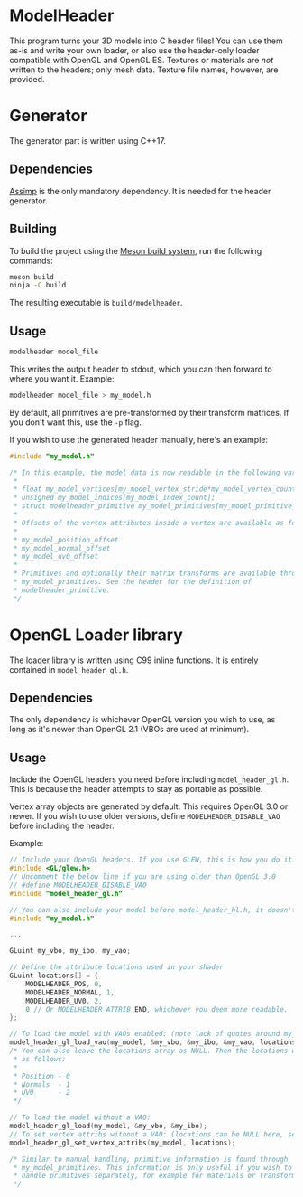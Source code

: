 ModelHeader
===========

This program turns your 3D models into C header files! You can use them as-is
and write your own loader, or also use the header-only loader compatible with
OpenGL and OpenGL ES. Textures or materials are _not_ written to the headers;
only mesh data. Texture file names, however, are provided.

# Generator

The generator part is written using C++17.

## Dependencies

[Assimp](http://www.assimp.org/) is the only mandatory dependency. It is needed
for the header generator.

## Building

To build the project using the [Meson build system](https://mesonbuild.com/),
run the following commands:

```sh
meson build
ninja -C build
```

The resulting executable is `build/modelheader`.

## Usage

```sh
modelheader model_file
```

This writes the output header to stdout, which you can then forward to where
you want it. Example:

```sh
modelheader model_file > my_model.h
```

By default, all primitives are pre-transformed by their transform matrices. If
you don't want this, use the `-p` flag.

If you wish to use the generated header manually, here's an example:

```c
#include "my_model.h"

/* In this example, the model data is now readable in the following variables.
 *
 * float my_model_vertices[my_model_vertex_stride*my_model_vertex_count]; 
 * unsigned my_model_indices[my_model_index_count];
 * struct modelheader_primitive my_model_primitives[my_model_primitive_count];
 *
 * Offsets of the vertex attributes inside a vertex are available as follows:
 *
 * my_model_position_offset
 * my_model_normal_offset
 * my_model_uv0_offset
 *
 * Primitives and optionally their matrix transforms are available through
 * my_model_primitives. See the header for the definition of
 * modelheader_primitive.
 */
```

# OpenGL Loader library

The loader library is written using C99 inline functions. It is entirely
contained in `model_header_gl.h`.

## Dependencies

The only dependency is whichever OpenGL version you wish to use, as long as it's
newer than OpenGL 2.1 (VBOs are used at minimum).

## Usage

Include the OpenGL headers you need before including `model_header_gl.h`. This
is because the header attempts to stay as portable as possible.

Vertex array objects are generated by default. This requires OpenGL 3.0 or
newer. If you wish to use older versions, define `MODELHEADER_DISABLE_VAO`
before including the header.

Example:

```c
// Include your OpenGL headers. If you use GLEW, this is how you do it.
#include <GL/glew.h>
// Uncomment the below line if you are using older than OpenGL 3.0
// #define MODELHEADER_DISABLE_VAO
#include "model_header_gl.h"

// You can also include your model before model_header_hl.h, it doesn't matter.
#include "my_model.h"

...

GLuint my_vbo, my_ibo, my_vao;

// Define the attribute locations used in your shader
GLuint locations[] = {
    MODELHEADER_POS, 0,
    MODELHEADER_NORMAL, 1,
    MODELHEADER_UV0, 2,
    0 // Or MODELHEADER_ATTRIB_END, whichever you deem more readable.
};

// To load the model with VAOs enabled: (note lack of quotes around my_model)
model_header_gl_load_vao(my_model, &my_vbo, &my_ibo, &my_vao, locations);
/* You can also leave the locations array as NULL. Then the locations will be
 * as follows:
 *
 * Position - 0
 * Normals  - 1
 * UV0      - 2
 */

// To load the model without a VAO:
model_header_gl_load(my_model, &my_vbo, &my_ibo);
// To set vertex attribs without a VAO: (locations can be NULL here, see above)
model_header_gl_set_vertex_attribs(my_model, locations);

/* Similar to manual handling, primitive information is found through
 * my_model_primitives. This information is only useful if you wish to
 * handle primitives separately, for example for materials or transforms.
 */
```
